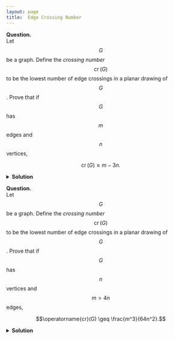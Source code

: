 ```yaml
---
layout: page
title:	Edge Crossing Number
---
```


<script src="https://polyfill.io/v3/polyfill.min.js?features=es6"></script>
<script id="MathJax-script" async
      src="https://cdn.jsdelivr.net/npm/mathjax@3/es5/tex-mml-chtml.js">
</script>

**Question.**    
Let $$G$$ be a graph. Define the _crossing number_ $$\operatorname{cr}(G)$$ to be the lowest number of edge crossings in a planar drawing of $$G$$. Prove that if $$G$$ has $$m$$ edges and $$n$$ vertices,

$$\operatorname{cr}(G) \geq m-3n.$$

<details>
	<summary> <b>Solution</b> </summary>

First, we show that for any planar graph with \(n\geq 3\) vertices and \(m\) edges, \(m\leq 3n-6\). Indeed, observe that any face borders at least \(3\) edges and each edge borders at most \(2\) faces. As a result, the number of faces is at most \(2m/3\). We may then use Euler's formula to conclude that \(m = n+f-2 \leq n - 2 + 2m/3\), where \(f\) is the number of faces. It follows that \(m\leq 3n-6\).    
Now, suppose we draw the graph \(G\) such that the number of crossings is equal to \(\operatorname{cr}(G)\). Observe that any crossing can be removed by deleting one of the two edges involved. Doing so, we obtain a planar graph. Therefore, \(m-\operatorname{cr}(G) \leq 3n-6\), proving the result (the case where \(n<3\) is easily done).
</details>

<p></p>

**Question.**    
Let $$G$$ be a graph. Define the _crossing number_ $$\operatorname{cr}(G)$$ to be the lowest number of edge crossings in a planar drawing of $$G$$. Prove that if $$G$$ has $$n$$ vertices and $$m>4n$$ edges,

$$\operatorname{cr}(G) \geq \frac{m^3}{64n^2}.$$

<details>
	<summary> <b>Solution</b> </summary>

Let \( 0<p<1 \), which we shall choose later. Consider a random subgraph \(H\) such that each vertex of \(G\) is in \(H\) with probability \(p\) and an edge in \(G\) is present in \(H\) iff both its vertices are present.    
The first question implies that

\[ \operatorname{cr}(H) \geq m_H - 3n_H \]

Observe that a crossing in \(G\) is present in \(H\) only if all of the \(4\) vertices involved are chosen Taking the expectation on either side, we get

\[ p^4\operatorname{cr}(G) \geq p^2m-3pn. \]
Setting \(p = 4n/m < 1\), we get
\[ \operatorname{cr}(G) \geq \frac{m^3}{64n^2}. \]
</details>